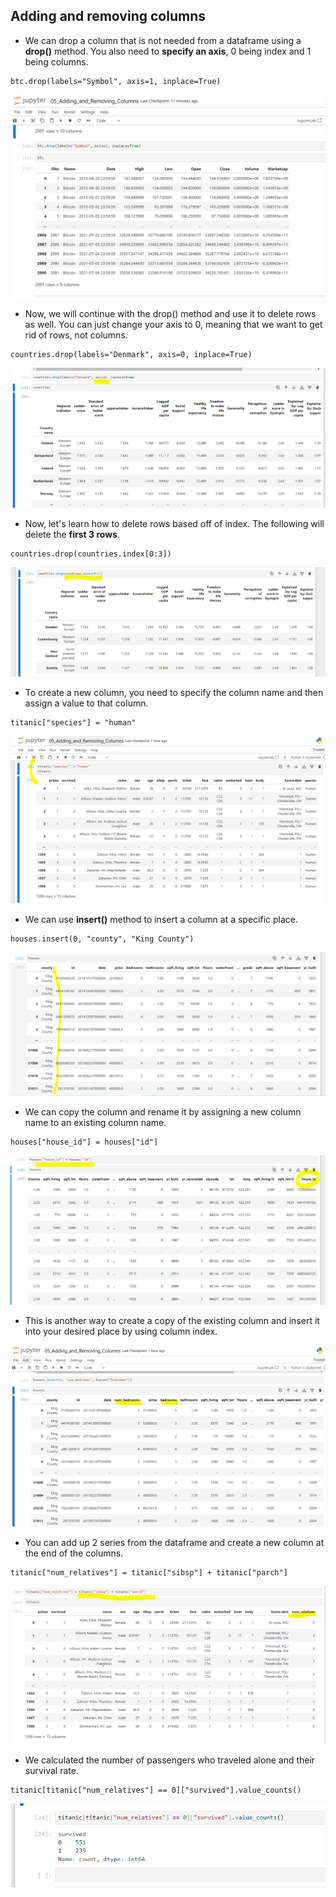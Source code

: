 ## Adding and removing columns

- We can drop a column that is not needed from a dataframe using a **drop()** method. You also need to **specify an axis**, 0 being index and 1 being columns.


```
btc.drop(labels="Symbol", axis=1, inplace=True)
```


![drop-a-column](/pictures/python/filtering-dataframes/drop-a-column.PNG "drop a column")


- Now, we will continue with the drop() method and use it to delete rows as well. You can just change your axis to 0, meaning that we want to get rid of rows, not columns.


```
countries.drop(labels="Denmark", axis=0, inplace=True)
```


![axis-zero-means-index](/pictures/python/filtering-dataframes/axis-zero-means-index.PNG "axis zero means index")


- Now, let's learn how to delete rows based off of index. The following will delete the **first 3 rows**.


```
countries.drop(countries.index[0:3])
```


![delete-first-three-rows](/pictures/python/filtering-dataframes/delete-first-3-rows.PNG "delete first 3 rows")


- To create a new column, you need to specify the column name and then assign a value to that column.


```
titanic["species"] = "human"
```


![adding-column](/pictures/python/adding-and-removing-columns/adding-column.PNG "adding column")


- We can use **insert()** method to insert a column at a specific place.


```
houses.insert(0, "county", "King County")
```


![insert-column](/pictures/python/adding-and-removing-columns/insert-column.PNG "insert columns")


- We can copy the column and rename it by assigning a new column name to an existing column name.


```
houses["house_id"] = houses["id"]
```


![copy-a-column](/pictures/python/adding-and-removing-columns/copy-a-column.PNG "copy a column")


- This is another way to create a copy of the existing column and insert it into your desired place by using column index.


![copy-column-using-other-method](/pictures/python/adding-and-removing-columns/copy-column-using-other-method.PNG "copy columns using other method")


- You can add up 2 series from the dataframe and create a new column at the end of the columns.


```
titanic["num_relatives"] = titanic["sibsp"] + titanic["parch"]
```


![new-column-created](/pictures/python/adding-and-removing-columns/new-column-created.PNG "new column created")


- We calculated the number of passengers who traveled alone and their survival rate.


```
titanic[titanic["num_relatives"] == 0]["survived"].value_counts()
```


![survival-rate](/pictures/python/adding-and-removing-columns/survival-rate.PNG "survival rate")



